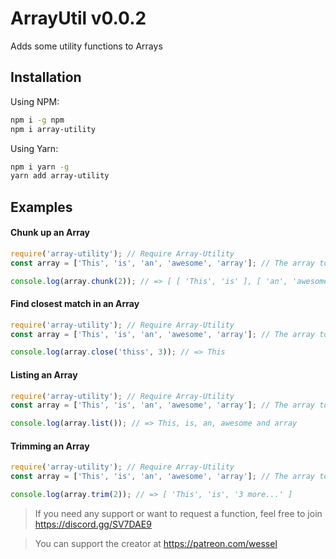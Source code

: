 # ArrayUtil v0.0.2
Adds some utility functions to Arrays

## Installation
Using NPM:
```sh
npm i -g npm
npm i array-utility
```
Using Yarn:
```sh
npm i yarn -g
yarn add array-utility
```

## Examples
#### Chunk up an Array
```js
require('array-utility'); // Require Array-Utility
const array = ['This', 'is', 'an', 'awesome', 'array']; // The array to chunk

console.log(array.chunk(2)); // => [ [ 'This', 'is' ], [ 'an', 'awesome' ], [ 'array' ] ]
```
#### Find closest match in an Array
```js
require('array-utility'); // Require Array-Utility
const array = ['This', 'is', 'an', 'awesome', 'array']; // The array to check

console.log(array.close('thiss', 3)); // => This
```
#### Listing an Array
```js
require('array-utility'); // Require Array-Utility
const array = ['This', 'is', 'an', 'awesome', 'array']; // The array to list

console.log(array.list()); // => This, is, an, awesome and array
``` 
#### Trimming an Array
```js
require('array-utility'); // Require Array-Utility
const array = ['This', 'is', 'an', 'awesome', 'array']; // The array to trim

console.log(array.trim(2)); // => [ 'This', 'is', '3 more...' ]
```
> If you need any support or want to request a function, feel free to join https://discord.gg/SV7DAE9

> You can support the creator at https://patreon.com/wessel